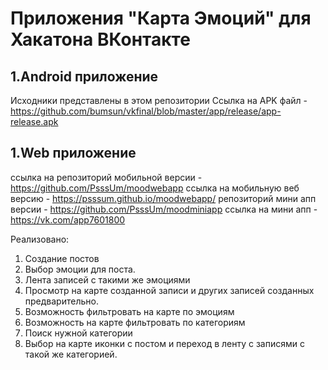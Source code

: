 # Приложения "Карта Эмоций" для Хакатона ВКонтакте
## 1.Android приложение
Исходники представлены в этом репозитории
Ссылка на APK файл - https://github.com/bumsun/vkfinal/blob/master/app/release/app-release.apk

## 1.Web приложение
ссылка на репозиторий мобильной версии - https://github.com/PsssUm/moodwebapp
ссылка на мобильную веб версию - https://psssum.github.io/moodwebapp/
репозиторий мини апп версии - https://github.com/PsssUm/moodminiapp
ссылка на мини апп - https://vk.com/app7601800

Реализовано:
1) Создание постов
2) Выбор эмоции для поста.
3) Лента записей с такими же эмоциями
4) Просмотр на карте созданной записи и других записей созданных предварительно.
5) Возможность фильтровать на карте по эмоциям
6) Возможность на карте фильтровать по категориям
7) Поиск нужной категории
8) Выбор на карте иконки с постом и переход в ленту с записями с такой же категорией.
